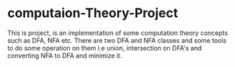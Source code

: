 # computaion-Theory-Project
This is project, is an implementation of some computation theory concepts such as DFA, NFA etc.
There are two DFA and NFA classes and some tools to do some operation on them i.e union, intersection on DFA's and converting NFA to DFA and minimize it.
